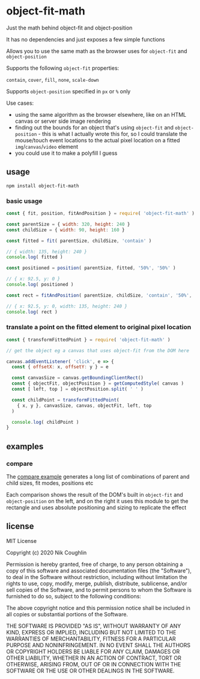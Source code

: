 # object-fit-math

Just the math behind object-fit and object-position

It has no dependencies and just exposes a few simple functions

Allows you to use the same math as the browser uses for `object-fit` and
`object-position`

Supports the following `object-fit` properties:

`contain`, `cover`, `fill`, `none`, `scale-down`

Supports `object-position` specified in `px` or `%` only

Use cases:

- using the same algorithm as the browser elsewhere, like on an HTML canvas
  or server side image rendering
- finding out the bounds for an object that's using `object-fit` and
  `object-position` - this is what I actually wrote this for, so I could
  translate the mouse/touch event locations to the actual pixel location on a
  fitted `img`/`canvas`/`video` element
- you could use it to make a polyfill I guess

## usage

`npm install object-fit-math`

### basic usage

```js
const { fit, position, fitAndPosition } = require( 'object-fit-math' )

const parentSize = { width: 320, height: 240 }
const childSize = { width: 90, height: 160 }

const fitted = fit( parentSize, childSize, 'contain' )

// { width: 135, height: 240 }
console.log( fitted )

const positioned = position( parentSize, fitted, '50%', '50%' )

// { x: 92.5, y: 0 }
console.log( positioned )

const rect = fitAndPosition( parentSize, childSize, 'contain', '50%', '50%' )

// { x: 92.5, y: 0, width: 135, height: 240 }
console.log( rect )
```

### translate a point on the fitted element to original pixel location

```js
const { transformFittedPoint } = require( 'object-fit-math' )

// get the object eg a canvas that uses object-fit from the DOM here

canvas.addEventListener( 'click', e => {
  const { offsetX: x, offsetY: y } = e

  const canvasSize = canvas.getBoundingClientRect()
  const { objectFit, objectPosition } = getComputedStyle( canvas )
  const [ left, top ] = objectPosition.split( ' ' )

  const childPoint = transformFittedPoint(
    { x, y }, canvasSize, canvas, objectFit, left, top
  )

  console.log( childPoint )
}
```

## examples

### compare

The [compare example](/examples/compare.html) generates a long list of
combinations of parent and child sizes, fit modes, positions etc

Each comparison shows the result of the DOM's built in `object-fit` and
`object-position` on the left, and on the right it uses this module to get the
rectangle and uses absolute positioning and sizing to replicate the effect

## license

MIT License

Copyright (c) 2020 Nik Coughlin

Permission is hereby granted, free of charge, to any person obtaining a copy
of this software and associated documentation files (the "Software"), to deal
in the Software without restriction, including without limitation the rights
to use, copy, modify, merge, publish, distribute, sublicense, and/or sell
copies of the Software, and to permit persons to whom the Software is
furnished to do so, subject to the following conditions:

The above copyright notice and this permission notice shall be included in all
copies or substantial portions of the Software.

THE SOFTWARE IS PROVIDED "AS IS", WITHOUT WARRANTY OF ANY KIND, EXPRESS OR
IMPLIED, INCLUDING BUT NOT LIMITED TO THE WARRANTIES OF MERCHANTABILITY,
FITNESS FOR A PARTICULAR PURPOSE AND NONINFRINGEMENT. IN NO EVENT SHALL THE
AUTHORS OR COPYRIGHT HOLDERS BE LIABLE FOR ANY CLAIM, DAMAGES OR OTHER
LIABILITY, WHETHER IN AN ACTION OF CONTRACT, TORT OR OTHERWISE, ARISING FROM,
OUT OF OR IN CONNECTION WITH THE SOFTWARE OR THE USE OR OTHER DEALINGS IN THE
SOFTWARE.
